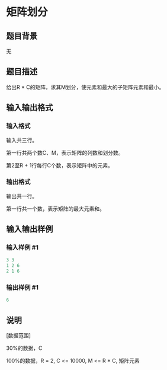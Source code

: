 # 矩阵划分

## 题目背景

无

## 题目描述

给出R \* C的矩阵，求其M划分，使元素和最大的子矩阵元素和最小。

## 输入输出格式

### 输入格式

输入共三行。

第一行共两个数C、M，表示矩阵的列数和划分数。

第2至R + 1行每行C个数，表示矩阵中的元素。

### 输出格式

输出共一行。

第一行共一个数，表示矩阵的最大元素和。

## 输入输出样例

### 输入样例 #1

```cpp
3 3
1 2 6
2 1 6

```
### 输出样例 #1

```cpp
6
```


## 说明

[数据范围]

30%的数据，C 

100%的数据，R = 2, C <= 10000, M <= R \* C, 矩阵元素 

